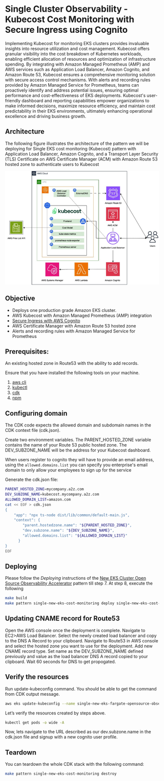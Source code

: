 # Single Cluster Observability - Kubecost Cost Monitoring with Secure Ingress using Cognito

Implementing Kubecost for monitoring EKS clusters provides invaluable insights into resource utilization and cost management. Kubecost offers granular visibility into the cost breakdown of Kubernetes workloads, enabling efficient allocation of resources and optimization of infrastructure spending. By integrating with Amazon Managed Prometheus (AMP) and AWS services such as Application Load Balancer, Amazon Cognito, and Amazon Route 53, Kubecost ensures a comprehensive monitoring solution with secure access control mechanisms. With alerts and recording rules provided by Amazon Managed Service for Prometheus, teams can proactively identify and address potential issues, ensuring optimal performance and cost-effectiveness of EKS deployments. Kubecost's user-friendly dashboard and reporting capabilities empower organizations to make informed decisions, maximize resource efficiency, and maintain cost predictability in their EKS environments, ultimately enhancing operational excellence and driving business growth.

## Architecture

The following figure illustrates the architecture of the pattern we will be deploying for Single EKS cost monitoring (Kubecost) pattern with Application Load Balancer, Amazon Cognito, and a Transport Layer Security (TLS) Certificate on AWS Certificate Manager (ACM) with Amazon Route 53 hosted zone to authenticate users to Kubecost

![Architecture](../images/costmonitoring-ingress.png)

## Objective

- Deploys one production grade Amazon EKS cluster.
- AWS Kubecost with Amazon Managed Prometheus (AMP) integration
- [Secure Ingress with AWS Cognito](https://aws.amazon.com/blogs/containers/securing-kubecost-access-with-amazon-cognito/)
- AWS Certificate Manager with Amazon Route 53 hosted zone 
- Alerts and recording rules with Amazon Managed Service for Prometheus

## Prerequisites:

An existing hosted zone in Route53 with the ability to add records.

Ensure that you have installed the following tools on your machine.

1. [aws cli](https://docs.aws.amazon.com/cli/latest/userguide/install-cliv2.html)
2. [kubectl](https://Kubernetes.io/docs/tasks/tools/)
3. [cdk](https://docs.aws.amazon.com/cdk/v2/guide/getting_started.html#getting_started_install)
4. [npm](https://docs.npmjs.com/cli/v8/commands/npm-install)

## Configuring domain

The CDK code expects the allowed domain and subdomain names in the CDK context file (cdk.json).

Create two environment variables. The PARENT_HOSTED_ZONE variable contains the name of your Route 53 public hosted zone. The DEV_SUBZONE_NAME will be the address for your Kubecost dashboard.

When users register to cognito they will have to provide an email address, using the `allowed.domains.list` you can specify you enterprise's email domain to only allow your employees to sign up for the service

Generate the cdk.json file:

```bash
PARENT_HOSTED_ZONE=mycompany.a2z.com
DEV_SUBZONE_NAME=kubecost.mycompany.a2z.com
ALLOWED_DOMAIN_LIST=amazon.com
cat << EOF > cdk.json
{
    "app": "npx ts-node dist/lib/common/default-main.js",
    "context": {
        "parent.hostedzone.name": "${PARENT_HOSTED_ZONE}",
        "dev.subzone.name": "${DEV_SUBZONE_NAME}",
        "allowed.domains.list": "${ALLOWED_DOMAIN_LIST}"
      }
}
EOF
```


## Deploying

Please follow the _Deploying_ instructions of the [New EKS Cluster Open Source Observability Accelerator](./single-new-eks-opensource-observability.md) pattern till step 7.
At step 8, execute the following

```bash
make build
make pattern single-new-eks-cost-monitoring deploy single-new-eks-cost-monitoring-observability-accelerator
```

## Updating CNAME record for Route53

Open the AWS console once the deployment is complete. 
Navigate to EC2>AWS Load Balancer. Select the newly created load balancer and copy to the DNS A Record to your clipboard.
Navigate to Route53 in AWS console and select the hosted zone you want to use for the deployment. 
Add new CNAME record type. 
Set name as the DEV_SUBZONE_NAME defined previously and value as the load balancer DNS A record copied to your clipboard.
Wait 60 seconds for DNS to get propogated.

## Verify the resources

Run update-kubeconfig command. You should be able to get the command from CDK output message.

```bash
aws eks update-kubeconfig --name single-new-eks-fargate-opensource-observability-accelerator --region <your region> --role-arn arn:aws:iam::xxxxxxxxx:role/single-new-eks-fargate-op-singleneweksfargateopens-xxxxxxxx
```


Let’s verify the resources created by steps above.

```bash
kubectl get pods -o wide -A
```

Now, lets navigate to the URL described as our dev.subzone.name in the cdk.json file and signup with a new cognito user profile.

## Teardown

You can teardown the whole CDK stack with the following command:

```bash
make pattern single-new-eks-cost-monitoring destroy
```
